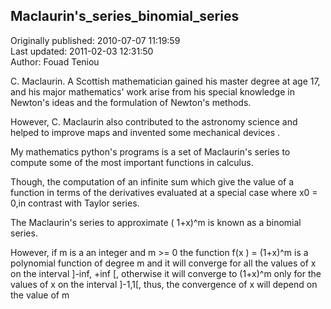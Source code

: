 ## Maclaurin's_series_binomial_series  
Originally published: 2010-07-07 11:19:59  
Last updated: 2011-02-03 12:31:50  
Author: Fouad Teniou  
  
C. Maclaurin. A Scottish mathematician gained his master degree at age 17, and his major mathematics' work arise from his special knowledge in Newton's ideas and the formulation of Newton's methods.




However, C. Maclaurin also contributed to the astronomy science and helped to improve maps and invented some mechanical devices .




My mathematics python's programs is a set of Maclaurin's series to compute some of the most important functions in calculus.




Though, the computation of an infinite sum which give the value of a function in terms of the derivatives evaluated at a special case where  x0 = 0,in contrast with Taylor series. 




The Maclaurin's series to approximate ( 1+x)^m is known as a binomial series.




However, if m is a an integer and m >= 0 the function f(x ) = (1+x)^m is a polynomial function of degree m and it will converge for all the values of x on the interval ]-inf, +inf [, otherwise it will converge to (1+x)^m only for the values of x on the interval ]-1,1[, thus, the convergence of x will depend on the value of m 
